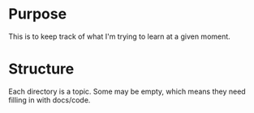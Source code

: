 # Purpose
This is to keep track of what I'm trying to learn at a given moment.

# Structure
Each directory is a topic. Some may be empty, which means they need filling in with docs/code.
